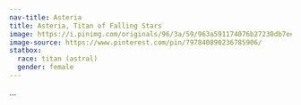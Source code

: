 ```yaml
---
nav-title: Asteria
title: Asteria, Titan of Falling Stars
image: https://i.pinimg.com/originals/96/3a/59/963a591174076b27230db7ee73205e38.png
image-source: https://www.pinterest.com/pin/797840890236785906/
statbox:
  race: titan (astral)
  gender: female
---
```


...
